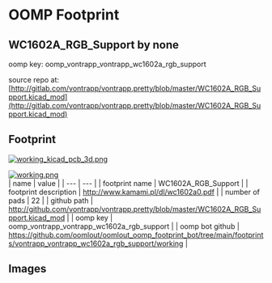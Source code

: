# OOMP Footprint  
## WC1602A_RGB_Support  by none  
  
oomp key: oomp_vontrapp_vontrapp_wc1602a_rgb_support  
  
source repo at: [http://gitlab.com/vontrapp/vontrapp.pretty/blob/master/WC1602A_RGB_Support.kicad_mod](http://gitlab.com/vontrapp/vontrapp.pretty/blob/master/WC1602A_RGB_Support.kicad_mod)  
## Footprint  
  
[![working_kicad_pcb_3d.png](working_kicad_pcb_3d_600.png)](working_kicad_pcb_3d.png)  
  
[![working.png](working_600.png)](working.png)  
| name | value | 
| --- | --- | 
| footprint name | WC1602A_RGB_Support | 
| footprint description | http://www.kamami.pl/dl/wc1602a0.pdf | 
| number of pads | 22 | 
| github path | http://github.com/vontrapp/vontrapp.pretty/blob/master/WC1602A_RGB_Support.kicad_mod | 
| oomp key | oomp_vontrapp_vontrapp_wc1602a_rgb_support | 
| oomp bot github | https://github.com/oomlout/oomlout_oomp_footprint_bot/tree/main/footprints/vontrapp_vontrapp_wc1602a_rgb_support/working | 
## Images  
